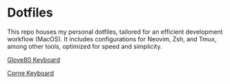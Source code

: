 # Dotfiles

This repo houses my personal dotfiles, tailored for an efficient development
workflow (MacOS). It includes configurations for Neovim, Zsh, and Tmux, among
other tools, optimized for speed and simplicity.

[Glove80 Keyboard](https://my.glove80.com/?ref=arslan.io#/layout/user/d1bf2956-141b-4134-a1a5-c30c6b069183)

[Corne Keyboard](https://github.com/gnohj/hypersonic-corne)
